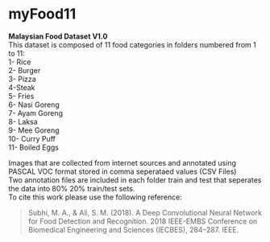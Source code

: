 # myFood11
**Malaysian Food Dataset V1.0**  
This dataset is composed of 11 food categories in folders numbered from 1 to 11:  
1- Rice  
2- Burger  
3- Pizza  
4-Steak  
5- Fries  
6- Nasi Goreng  
7- Ayam Goreng  
8- Laksa  
9- Mee Goreng  
10- Curry Puff  
11- Boiled Eggs  
  
Images that are collected from internet sources and annotated using PASCAL VOC format stored in comma seperataed values (CSV Files)  
Two annotation files are included in each folder train and test that seperates the data into 80% 20% train/test sets.  
To cite this work please use the following reference:  
>Subhi, M. A., & Ali, S. M. (2018). A Deep Convolutional Neural Network for Food Detection and Recognition. 2018 
IEEE-EMBS Conference on Biomedical Engineering and Sciences (IECBES), 284–287. IEEE.


